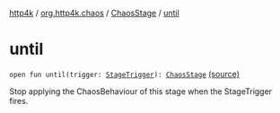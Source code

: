 [http4k](../../index.md) / [org.http4k.chaos](../index.md) / [ChaosStage](index.md) / [until](./until.md)

# until

`open fun until(trigger: `[`StageTrigger`](../-stage-trigger.md)`): `[`ChaosStage`](index.md) [(source)](https://github.com/http4k/http4k/blob/master/http4k-testing-chaos/src/main/kotlin/org/http4k/chaos/ChaosStage.kt#L52)

Stop applying the ChaosBehaviour of this stage when the StageTrigger fires.

